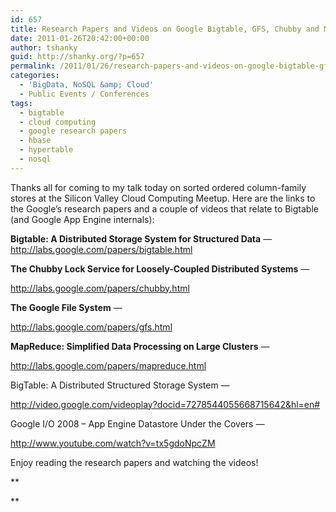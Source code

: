 ```yaml
---
id: 657
title: Research Papers and Videos on Google Bigtable, GFS, Chubby and MapReduce
date: 2011-01-26T20:42:00+00:00
author: tshanky
guid: http://shanky.org/?p=657
permalink: /2011/01/26/research-papers-and-videos-on-google-bigtable-gfs-chubby-and-mapreduce/
categories:
  - 'BigData, NoSQL &amp; Cloud'
  - Public Events / Conferences
tags:
  - bigtable
  - cloud computing
  - google research papers
  - hbase
  - hypertable
  - nosql
---
```

Thanks all for coming to my talk today on sorted ordered column-family stores at the Silicon Valley Cloud Computing Meetup. Here are the links to the Google&#8217;s research papers and a couple of videos that relate to Bigtable (and Google App Engine internals):

**Bigtable: A Distributed Storage System for Structured Data** &#8212; <a title="Bigtable: A Distributed Storage System for Structured Data" href="http://labs.google.com/papers/bigtable.html" target="_blank">http://labs.google.com/papers/bigtable.html</a>

**The Chubby Lock Service for Loosely-Coupled Distributed Systems** &#8212;

<a title="The Chubby Lock Service for Loosely-Coupled Distributed Systems" href="http://labs.google.com/papers/chubby.html" target="_blank">http://labs.google.com/papers/chubby.html</a>

**The Google File System** &#8212;

<a title="The Google File System" href="http://labs.google.com/papers/gfs.html" target="_blank">http://labs.google.com/papers/gfs.html</a>

**MapReduce: Simplified Data Processing on Large Clusters** &#8212;

<a title="MapReduce: Simplified Data Processing on Large Clusters" href="http://labs.google.com/papers/mapreduce.html" target="_blank">http://labs.google.com/papers/mapreduce.html</a>

BigTable: A Distributed Structured Storage System &#8212;

<a title="BigTable: A Distributed Structured Storage System" href="http://video.google.com/videoplay?docid=7278544055668715642&hl=en#" target="_blank">http://video.google.com/videoplay?docid=7278544055668715642&hl=en#</a>

Google I/O 2008 &#8211; App Engine Datastore Under the Covers &#8212;

<a title="Google I/O 2008 - App Engine Datastore Under the Covers" href="http://www.youtube.com/watch?v=tx5gdoNpcZM" target="_blank">http://www.youtube.com/watch?v=tx5gdoNpcZM</a>

Enjoy reading the research papers and watching the videos!

**
  
**
